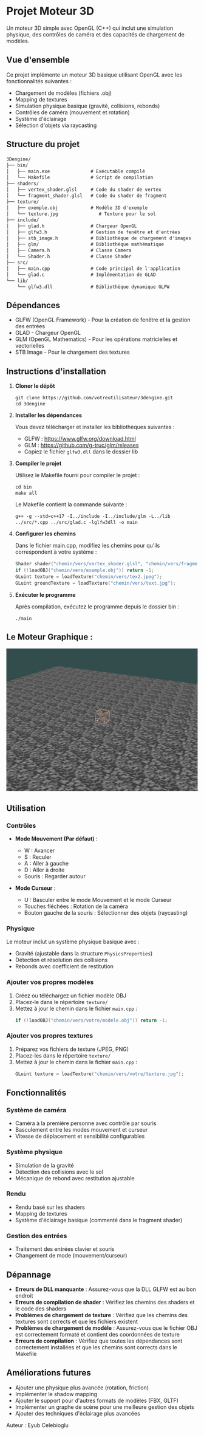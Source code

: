 # Projet Moteur 3D

Un moteur 3D simple avec OpenGL (C++) qui inclut une simulation physique, des contrôles de caméra et des capacités de chargement de modèles.

## Vue d'ensemble

Ce projet implémente un moteur 3D basique utilisant OpenGL avec les fonctionnalités suivantes :
- Chargement de modèles (fichiers .obj)
- Mapping de textures
- Simulation physique basique (gravité, collisions, rebonds)
- Contrôles de caméra (mouvement et rotation)
- Système d'éclairage
- Sélection d'objets via raycasting

## Structure du projet

```
3Dengine/
├── bin/
│   ├── main.exe               # Exécutable compilé
│   └── Makefile               # Script de compilation
├── shaders/
│   ├── vertex_shader.glsl     # Code du shader de vertex
│   └── fragment_shader.glsl   # Code du shader de fragment
├── texture/
│   ├── exemple.obj            # Modèle 3D d'exemple
│   └── texture.jpg               # Texture pour le sol
├── include/
│   ├── glad.h                 # Chargeur OpenGL
│   ├── glfw3.h                # Gestion de fenêtre et d'entrées
│   ├── stb_image.h            # Bibliothèque de chargement d'images
│   ├── glm/                   # Bibliothèque mathématique
│   ├── Camera.h               # Classe Camera
│   └── Shader.h               # Classe Shader
├── src/
│   ├── main.cpp               # Code principal de l'application
│   └── glad.c                 # Implémentation de GLAD
└── lib/
    └── glfw3.dll              # Bibliothèque dynamique GLFW
```

## Dépendances

- GLFW (OpenGL Framework) - Pour la création de fenêtre et la gestion des entrées
- GLAD - Chargeur OpenGL
- GLM (OpenGL Mathematics) - Pour les opérations matricielles et vectorielles
- STB Image - Pour le chargement des textures

## Instructions d'installation

1. **Cloner le dépôt**
   ```
   git clone https://github.com/votreutilisateur/3dengine.git
   cd 3dengine
   ```

2. **Installer les dépendances**
   
   Vous devez télécharger et installer les bibliothèques suivantes :
   - GLFW : https://www.glfw.org/download.html
   - GLM : https://github.com/g-truc/glm/releases
   - Copiez le fichier `glfw3.dll` dans le dossier lib

3. **Compiler le projet**
   
   Utilisez le Makefile fourni pour compiler le projet :
   ```
   cd bin
   make all
   ```
   
   Le Makefile contient la commande suivante :
   ```
   g++ -g --std=c++17 -I../include -I../include/glm -L../lib ../src/*.cpp ../src/glad.c -lglfw3dll -o main
   ```

4. **Configurer les chemins**
   
   Dans le fichier main.cpp, modifiez les chemins pour qu'ils correspondent à votre système :
   ```cpp
   Shader shader("chemin/vers/vertex_shader.glsl", "chemin/vers/fragment_shader.glsl");
   if (!loadOBJ("chemin/vers/exemple.obj")) return -1;
   GLuint texture = loadTexture("chemin/vers/tex2.jpeg");
   GLuint groundTexture = loadTexture("chemin/vers/text.jpg");
   ```

5. **Exécuter le programme**
   
   Après compilation, exécutez le programme depuis le dossier bin :
   ```
   ./main
   ```

## Le Moteur Graphique : 

![Exemple du moteur 3D](screenshots/exemple.jpg)

## Utilisation

### Contrôles

- **Mode Mouvement (Par défaut)** :
  - W : Avancer
  - S : Reculer
  - A : Aller à gauche
  - D : Aller à droite
  - Souris : Regarder autour

- **Mode Curseur** :
  - U : Basculer entre le mode Mouvement et le mode Curseur
  - Touches fléchées : Rotation de la caméra
  - Bouton gauche de la souris : Sélectionner des objets (raycasting)

### Physique

Le moteur inclut un système physique basique avec :
- Gravité (ajustable dans la structure `PhysicsProperties`)
- Détection et résolution des collisions
- Rebonds avec coefficient de restitution

### Ajouter vos propres modèles

1. Créez ou téléchargez un fichier modèle OBJ
2. Placez-le dans le répertoire `texture/`
3. Mettez à jour le chemin dans le fichier `main.cpp` :
   ```cpp
   if (!loadOBJ("chemin/vers/votre/modele.obj")) return -1;
   ```

### Ajouter vos propres textures

1. Préparez vos fichiers de texture (JPEG, PNG)
2. Placez-les dans le répertoire `texture/`
3. Mettez à jour le chemin dans le fichier `main.cpp` :
   ```cpp
   GLuint texture = loadTexture("chemin/vers/votre/texture.jpg");
   ```

## Fonctionnalités

### Système de caméra

- Caméra à la première personne avec contrôle par souris
- Basculement entre les modes mouvement et curseur
- Vitesse de déplacement et sensibilité configurables

### Système physique

- Simulation de la gravité
- Détection des collisions avec le sol
- Mécanique de rebond avec restitution ajustable

### Rendu

- Rendu basé sur les shaders
- Mapping de textures
- Système d'éclairage basique (commenté dans le fragment shader)

### Gestion des entrées

- Traitement des entrées clavier et souris
- Changement de mode (mouvement/curseur)

## Dépannage

- **Erreurs de DLL manquante** : Assurez-vous que la DLL GLFW est au bon endroit
- **Erreurs de compilation de shader** : Vérifiez les chemins des shaders et le code des shaders
- **Problèmes de chargement de texture** : Vérifiez que les chemins des textures sont corrects et que les fichiers existent
- **Problèmes de chargement de modèle** : Assurez-vous que le fichier OBJ est correctement formaté et contient des coordonnées de texture
- **Erreurs de compilation** : Vérifiez que toutes les dépendances sont correctement installées et que les chemins sont corrects dans le Makefile

## Améliorations futures

- Ajouter une physique plus avancée (rotation, friction)
- Implémenter le shadow mapping
- Ajouter le support pour d'autres formats de modèles (FBX, GLTF)
- Implémenter un graphe de scène pour une meilleure gestion des objets
- Ajouter des techniques d'éclairage plus avancées

Auteur : Eyub Celebioglu
